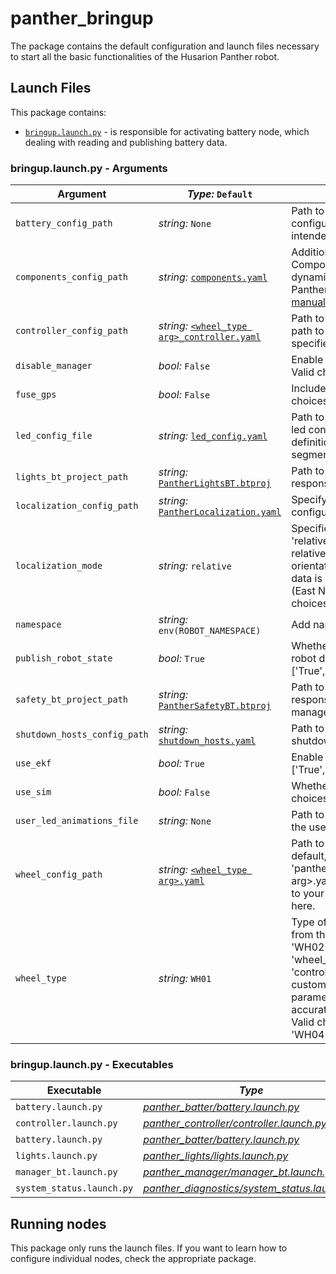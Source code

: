 # panther_bringup

The package contains the default configuration and launch files necessary to start all the basic functionalities of the Husarion Panther robot.

## Launch Files

This package contains:

- [`bringup.launch.py`](#bringuplaunchpy---arguments) - is responsible for activating battery node, which dealing with reading and publishing battery data.

### bringup.launch.py - Arguments

| Argument                     | *Type:* `Default`                                                                                                                           | Description                                                                                                                                                                                                                                                                                                                                  |
| ---------------------------- | ------------------------------------------------------------------------------------------------------------------------------------------- | -------------------------------------------------------------------------------------------------------------------------------------------------------------------------------------------------------------------------------------------------------------------------------------------------------------------------------------------- |
| `battery_config_path`        | *string:* `None`                                                                                                                            | Path to the Ignition LinearBatteryPlugin configuration file. This configuration is intended for use in simulations only.                                                                                                                                                                                                                     |
| `components_config_path`     | *string:* [`components.yaml`](../panther_description/config/components.yaml)                           | Additional components configuration file. Components described in this file are dynamically included in Panther's urdf. Panther options are described in [the manual](https://husarion.com/manuals/panther/panther-options).                                                                                                                 |
| `controller_config_path`     | *string:* [`<wheel_type arg>_controller.yaml`](../panther_controller/config/)                          | Path to controller configuration file. A path to custom configuration can be specified here.                                                                                                                                                                                                                                                 |
| `disable_manager`            | *bool:* `False`                                                                                                                             | Enable or disable manager_bt_node. Valid choices are: ['True', 'False']                                                                                                                                                                                                                                                                      |
| `fuse_gps`                   | *bool:* `False`                                                                                                                             | Include GPS for data fusion. Valid choices are: ['False', 'True'].                                                                                                                                                                                                                                                                           |
| `led_config_file`            | *string:* [`led_config.yaml`](../panther_lights/config/led_config.yaml)                                | Path to a YAML file with a description of led configuration. This file includes definition of robot panels, virtual segments and default animations.                                                                                                                                                                                         |
| `lights_bt_project_path`     | *string:* [`PantherLightsBT.btproj`](../panther_manager/behavior_trees/PantherLightsBT.btproj)         | Path to BehaviorTree project file, responsible for lights management.                                                                                                                                                                                                                                                                        |
| `localization_config_path`   | *string:* [`PantherLocalization.yaml`](../panther_localization/config/localization_mode_with_gps.yaml) | Specify the path to the localization configuration file.                                                                                                                                                                                                                                                                                     |
| `localization_mode`          | *string:* `relative`                                                                                                                        | Specifies the localization mode: - 'relative' odometry/filtered data is relative to the initial position and orientation. - 'enu' odometry/filtered data is relative to initial position and ENU (East North Up) orientation. Valid choices are: ['relative', 'enu'].                                                                        |
| `namespace`                  | *string:* `env(ROBOT_NAMESPACE)`                                                                                                       | Add namespace to all launched nodes.                                                                                                                                                                                                                                                                                                         |
| `publish_robot_state`        | *bool:* `True`                                                                                                                              | Whether to publish the default Panther robot description. Valid choices are: ['True', 'False']                                                                                                                                                                                                                                               |
| `safety_bt_project_path`     | *string:* [`PantherSafetyBT.btproj`](../panther_manager/behavior_trees/PantherSafetyBT.btproj)         | Path to BehaviorTree project file, responsible for safety and shutdown management.                                                                                                                                                                                                                                                           |
| `shutdown_hosts_config_path` | *string:* [`shutdown_hosts.yaml`](../panther_manager/config/shutdown_hosts.yaml)                       | Path to file with list of hosts to request shutdown.                                                                                                                                                                                                                                                                                         |
| `use_ekf`                    | *bool:* `True`                                                                                                                              | Enable or disable EKF. Valid choices are: ['True', 'False']                                                                                                                                                                                                                                                                                  |
| `use_sim`                    | *bool:* `False`                                                                                                                             | Whether simulation is used. Valid choices are: ['True', 'False']                                                                                                                                                                                                                                                                             |
| `user_led_animations_file`   | *string:* `None`                                                                                                                            | Path to a YAML file with a description of the user defined animations.                                                                                                                                                                                                                                                                       |
| `wheel_config_path`          | *string:* [`<wheel_type arg>.yaml`](../panther_description/config)                                     | Path to wheel configuration file. By default, it is located in 'panther_description/config/<wheel_type arg>.yaml'. You can also specify the path to your custom wheel configuration file here.                                                                                                                                               |
| `wheel_type`                 | *string:* `WH01`                                                                                                                            | Type of wheel. If you choose a value from the preset options ('WH01', 'WH02', 'WH04'), you can ignore the 'wheel_config_path' and 'controller_config_path' parameters. For custom wheels, please define these parameters to point to files that accurately describe the custom wheels. Valid choices are: ['WH01', 'WH02', 'WH04', 'custom'] |

### bringup.launch.py - Executables

| Executable                | *Type*                                             |
| ------------------------- | -------------------------------------------------- |
| `battery.launch.py`       | [*panther_batter/battery.launch.py*](.)            |
| `controller.launch.py`    | [*panther_controller/controller.launch.py*](.)     |
| `battery.launch.py`       | [*panther_batter/battery.launch.py*](.)            |
| `lights.launch.py`        | [*panther_lights/lights.launch.py*](.)             |
| `manager_bt.launch.py`    | [*panther_manager/manager_bt.launch.py*](.)        |
| `system_status.launch.py` | [*panther_diagnostics/system_status.launch.py*](.) |

## Running nodes

This package only runs the launch files. If you want to learn how to configure individual nodes, check the appropriate package.
